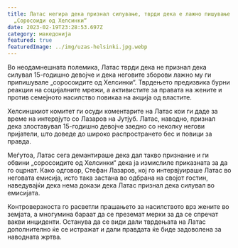 ```yaml
---
title: Латас негира дека признал силување, тврди дека е лажно пишување на
  „Соросоиди од Хелсинки“
date: 2023-02-19T23:28:53.697Z
category: македонија
featured: true
featuredImage: ../img/uzas-helsinki.jpg.webp
---
```


Во неодамнешната полемика, Латас тврди дека не признал дека силувал 15-годишно девојче и дека неговите зборови лажно му ги припишувале „соросоидите од Хелсинки“. Тврдењето предизвика бурни реакции на социјалните мрежи, а активистите за правата на жените и против семејното насилство повикаа на акција од властите.

Хелсиншкиот комитет ги осуди коментарите на Латас кои ги даде за време на интервјуто со Лазаров на Јутјуб. Латас, наводно, признал дека злоставувал 15-годишно девојче заедно со неколку негови пријатели, што доведе до широко распространето бес и повици за правда.

Меѓутоа, Латас сега демантираше дека дал такво признание и ги обвини „соросоидите од Хелсинки“ дека ја измислиле приказната за да го оцрнат. Како одговор, Стефан Лазаров, кој го интервјуираше Латас во неговата емисија, исто така застана во одбрана на својот гостин, наведувајќи дека нема докази дека Латас признал дека силувал во емисијата.

Контроверзноста го расветли прашањето за насилството врз жените во земјата, а многумина бараат да се преземат мерки за да се спречат вакви инциденти. Останува да се види дали тврдењата на Латас дополнително ќе се истражат и дали правдата ќе биде задоволена за наводната жртва.
